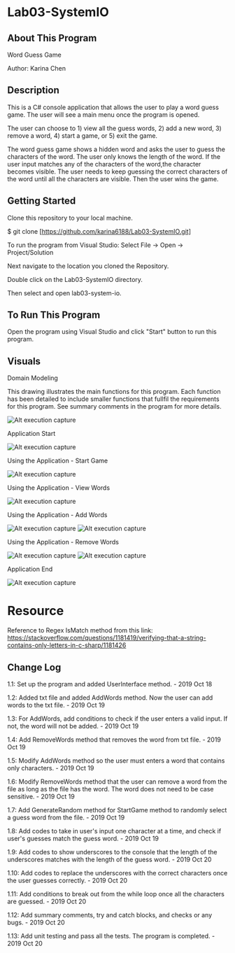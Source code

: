 # Lab03-SystemIO

## About This Program
Word Guess Game

Author: Karina Chen

## Description
This is a C# console application that allows the user to play a word guess game. The user will see a main menu once the program is opened.

The user can choose to 1) view all the guess words, 2) add a new word, 3) remove a word, 4) start a game, or 5) exit the game.

The word guess game shows a hidden word and asks the user to guess the characters of the word. The user only knows the length of the word. If the user input matches any of the characters of the word,the character becomes visible. The user needs to keep guessing the correct characters of the word until all the characters are visible. Then the user wins the game.

## Getting Started
Clone this repository to your local machine.

$ git clone [https://github.com/karina6188/Lab03-SystemIO.git]

To run the program from Visual Studio:
Select File -> Open -> Project/Solution

Next navigate to the location you cloned the Repository.

Double click on the Lab03-SystemIO directory.

Then select and open lab03-system-io.

## To Run This Program
Open the program using Visual Studio and click "Start" button to run this program.

## Visuals

Domain Modeling

This drawing illustrates the main functions for this program. Each function has been detailed to include smaller functions that fullfil the requirements for this program. See summary comments in the program for more details.

![Alt execution capture](https://github.com/karina6188/Lab03-SystemIO/blob/karina-lab03/captures/domain_modeling.jpg)

Application Start

![Alt execution capture](https://github.com/karina6188/Lab03-SystemIO/blob/karina-lab03/captures/app_start.JPG)

Using the Application - Start Game

![Alt execution capture](https://github.com/karina6188/Lab03-SystemIO/blob/karina-lab03/captures/app_start_game.JPG)

Using the Application - View Words

![Alt execution capture](https://github.com/karina6188/Lab03-SystemIO/blob/karina-lab03/captures/app_view_words.JPG)

Using the Application - Add Words

![Alt execution capture](https://github.com/karina6188/Lab03-SystemIO/blob/karina-lab03/captures/app_add_words.JPG)
![Alt execution capture](https://github.com/karina6188/Lab03-SystemIO/blob/karina-lab03/captures/app_add_words2.JPG)

Using the Application - Remove Words

![Alt execution capture](https://github.com/karina6188/Lab03-SystemIO/blob/karina-lab03/captures/app_remove_words.JPG)
![Alt execution capture](https://github.com/karina6188/Lab03-SystemIO/blob/karina-lab03/captures/app_remove_words2.JPG)

Application End

![Alt execution capture](https://github.com/karina6188/Lab03-SystemIO/blob/karina-lab03/captures/app_exit.JPG)

# Resource
Reference to Regex IsMatch method from this link:
https://stackoverflow.com/questions/1181419/verifying-that-a-string-contains-only-letters-in-c-sharp/1181426

## Change Log

1.1: Set up the program and added UserInterface method. - 2019 Oct 18

1.2: Added txt file and added AddWords method. Now the user can add words to the txt file. - 2019 Oct 19

1.3: For AddWords, add conditions to check if the user enters a valid input. If not, the word will not be added. - 2019 Oct 19

1.4: Add RemoveWords method that removes the word from txt file. - 2019 Oct 19

1.5: Modify AddWords method so the user must enters a word that contains only characters. - 2019 Oct 19

1.6: Modify RemoveWords method that the user can remove a word from the file as long as the file has the word. The word does not need to be case sensitive. - 2019 Oct 19

1.7: Add GenerateRandom method for StartGame method to randomly select a guess word from the file. - 2019 Oct 19

1.8: Add codes to take in user's input one character at a time, and check if user's guesses match the guess word. - 2019 Oct 19

1.9: Add codes to show underscores to the console that the length of the underscores matches with the length of the guess word. - 2019 Oct 20

1.10: Add codes to replace the underscores with the correct characters once the user guesses correctly. - 2019 Oct 20

1.11: Add conditions to break out from the while loop once all the characters are guessed. - 2019 Oct 20

1.12: Add summary comments, try and catch blocks, and checks or any bugs. - 2019 Oct 20

1.13: Add unit testing and pass all the tests. The program is completed. - 2019 Oct 20
